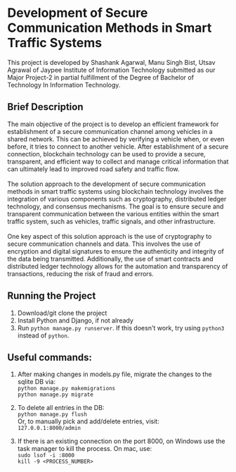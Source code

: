 # Development of Secure Communication Methods in Smart Traffic Systems

This project is developed by Shashank Agarwal, Manu Singh Bist, Utsav Agrawal of Jaypee Institute of Information Technology submitted as our Major Project-2 in partial fulfillment of the Degree of Bachelor of Technology In Information Technology.

## Brief Description
The main objective of the project is to develop an efficient framework for establishment of a secure communication channel among vehicles in a shared network. This can be achieved by verifying a vehicle when, or even before, it tries to connect to another vehicle. After establishment of a secure connection, blockchain technology can be used to provide a secure, transparent, and efficient way to collect and manage critical information that can ultimately lead to improved road safety and traffic flow.<br><br>
The solution approach to the development of secure communication methods in smart traffic systems using blockchain technology involves the integration of various components such as cryptography, distributed ledger technology, and consensus mechanisms. The goal is to ensure secure and transparent communication between the various entities within the smart traffic system, such as vehicles, traffic signals, and other infrastructure.<br><br>
One key aspect of this solution approach is the use of cryptography to secure communication channels and data. This involves the use of encryption and digital signatures to ensure the authenticity and integrity of the data being transmitted. Additionally, the use of smart contracts and distributed ledger technology allows for the automation and transparency of transactions, reducing the risk of fraud and errors.

## Running the Project
1. Download/git clone the project
2. Install Python and Django, if not already
3. Run ```python manage.py runserver```. If this doesn't work, try using ```python3``` instead of ```python```.

## Useful commands:
1. After making changes in models.py file, migrate the changes to the sqlite DB via:
<br> ```python manage.py makemigrations```
<br> ```python manage.py migrate```

2. To delete all entries in the DB:
<br> ```python manage.py flush```
<br> Or, to manually pick and add/delete entries, visit:
<br> ```127.0.0.1:8000/admin```

3. If there is an existing connection on the port 8000, on Windows use the task manager to kill the process. On mac, use:
<br> ```sudo lsof -i :8000```
<br> ```kill -9 <PROCESS_NUMBER>```
